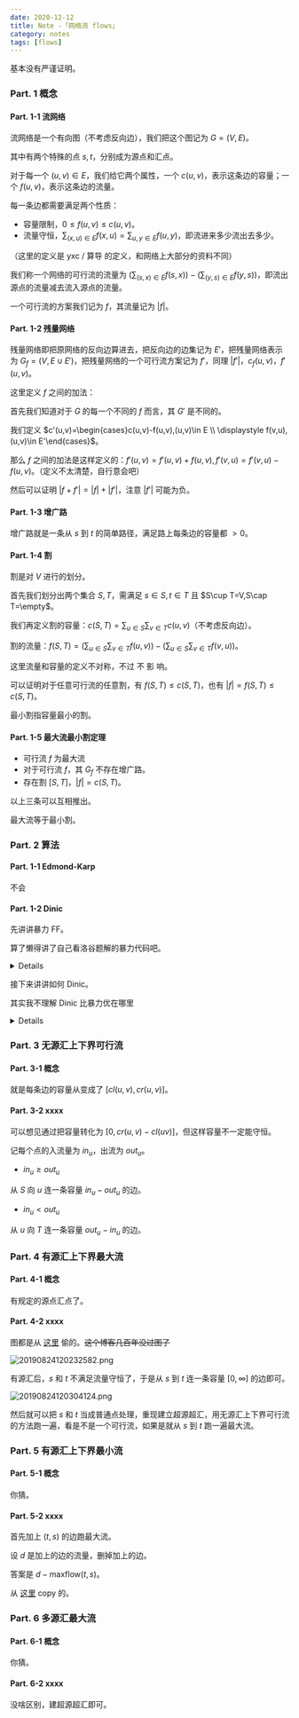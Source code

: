```yaml
---
date: 2020-12-12
title: Note -「网络流 flows」
category: notes
tags: [flows]
---
```


基本没有严谨证明。

### Part. 1 概念

#### Part. 1-1 流网络

流网络是一个有向图（不考虑反向边），我们把这个图记为 $G=(V,E)$。

其中有两个特殊的点 $s,t$，分别成为源点和汇点。

对于每一个 $(u,v)\in E$，我们给它两个属性，一个 $c(u,v)$，表示这条边的容量；一个 $f(u,v)$，表示这条边的流量。

每一条边都需要满足两个性质：

- 容量限制，$0\le f(u,v)\le c(u,v)$。
- 流量守恒，$\sum_{(x,u)\in E}f(x,u)=\sum_{u,y\in E}f(u,y)$，即流进来多少流出去多少。

（这里的定义是 yxc / 算导 的定义，和网络上大部分的资料不同）

我们称一个网络的可行流的流量为 $\left(\sum_{(s,x)\in E}f(s,x)\right)-\left(\sum_{(y,s)\in E}f(y,s)\right)$，即流出源点的流量减去流入源点的流量。

一个可行流的方案我们记为 $f$，其流量记为 $|f|$。

#### Part. 1-2 残量网络

残量网络即把原网络的反向边算进去，把反向边的边集记为 $E'$，把残量网络表示为 $G_{f}=(V,E\cup E')$，把残量网络的一个可行流方案记为 $f'$，同理 $|f'|$，$c_{f}(u,v)$，$f'(u,v)$。

这里定义 $f$ 之间的加法：

首先我们知道对于 $G$ 的每一个不同的 $f$ 而言，其 $G'$ 是不同的。

我们定义 $c'(u,v)=\begin{cases}c(u,v)-f(u,v),(u,v)\in E \\ \displaystyle f(v,u),(u,v)\in E'\end{cases}$。

那么 $f$ 之间的加法是这样定义的：$f'(u,v)=f'(u,v)+f(u,v),f'(v,u)=f'(v,u)-f(u,v)$。（定义不太清楚，自行意会吧）

然后可以证明 $|f+f'|=|f|+|f'|$，注意 $|f'|$ 可能为负。

#### Part. 1-3 增广路

增广路就是一条从 $s$ 到 $t$ 的简单路径，满足路上每条边的容量都 $>0$。

#### Part. 1-4 割

割是对 $V$ 进行的划分。

首先我们划分出两个集合 $S,T$，需满足 $s\in S,t\in T$ 且 $S\cup T=V,S\cap T=\empty$。

我们再定义割的容量：$c(S,T)=\sum_{u\in S}\sum_{v\in T}c(u,v)$（不考虑反向边）。

割的流量：$f(S,T)=\left(\sum_{u\in S}\sum_{v\in T}f(u,v)\right)-\left(\sum_{u\in S}\sum_{v\in T}f(v,u)\right)$。

这里流量和容量的定义不对称，不过 不 影 响。

可以证明对于任意可行流的任意割，有 $f(S,T)\le c(S,T)$，也有 $|f|=f(S,T)\le c(S,T)$。

最小割指容量最小的割。

#### Part. 1-5 最大流最小割定理

- 可行流 $f$ 为最大流
- 对于可行流 $f$，其 $G_{f}$ 不存在增广路。
- 存在割 $[S,T]$，$|f|=c(S,T)$。

以上三条可以互相推出。

最大流等于最小割。

### Part. 2 算法

#### Part. 1-1 Edmond-Karp

不会

#### Part. 1-2 Dinic

先讲讲暴力 FF。

算了懒得讲了自己看洛谷题解的暴力代码吧。

<details>

```cpp
#include <bits/stdc++.h>
using namespace std;
typedef long long LL;
const int N = 10010, E = 200010;

int n, m, s, t;
LL first[N];
LL to[E], nxt[E], val[E]/*残余容量*/;
int cnt = 1;
//cnt初值1，第一条边的标号为2（二进制10），第二条是3（二进制11） 
//有啥好处呢？
//我们加入一条边时，紧接着加入它的反向边（初始容量0） 
//这两条边的标号就是二进制最后一位不相同，一个0、一个1
//所以要召唤 p 这条边的反向边，只需用 p ^ 1
//如果cnt初值为0，就做不到。当然初值-1也可以，略需改动

//关于图中真正的反向边，可能引起顾虑，应该让它们标号相邻？ 
//其实不用。该找到的增广路都会找到的 

bool vis[N];//限制增广路不要重复走点，否则很容易爆栈 
//兜一大圈走到汇点，还不如直接走到汇点

void addE(int u, int v, LL w) {
	++cnt;
	to[cnt] = v;
	val[cnt] = w;
	nxt[cnt] = first[u];
	first[u] = cnt;
}
LL dfs(int u, LL flow) {
	//注意，在走到汇点之前，无法得知这次的流量到底有多少 
	if (u == t)
		return flow;//走到汇点才return一个实实在在的流量 
	
	vis[u] = true;
	for (int p = first[u]; p; p = nxt[p]) {
		int v = to[p];
		if (val[p] == 0 or vis[v])//无残量，走了也没用 
			continue;
		int res = 0;
		if ((res = dfs(v, min(flow, val[p]))) > 0) {
			//↑顺着流过去，要受一路上最小容量的限制
			val[p] -= res;//此边残余容量减小
			val[p ^ 1] += res;//以后可以顺着反向边收回这些容量，前提是对方有人了 
			return res;
		}
	}
	return 0;//我与终点根本不连通（依照残量网络），上一个点不要信任我
}
int main() {
	scanf("%d %d %d %d", &n, &m, &s, &t);
	for (int i = 1; i <= m; ++i) {
		int u, v; LL w;
		scanf("%d %d %lld", &u, &v, &w);
		addE(u, v, w);
		addE(v, u, 0);//和正向边标号相邻
		//反向边开始容量为0，表示不允许平白无故走反向边
		//只有正向边流量过来以后，才提供返还流量的机会
	}
	LL res = 0, tot = 0;
	while (memset(vis, 0, sizeof(vis)) and (res = dfs(s, 1e18/*水库无限*/)) > 0)
		tot += res;//进行若干回合的增广

	printf("%lld\n", tot);
	return 0;
}
```

</details>

接下来讲讲如何 Dinic。

其实我不理解 Dinic 比暴力优在哪里

<details>

```cpp
/* okay | there's been */

#include <cstdio>

namespace mySpace {
typedef long long LL;

const int MAXN = 200 + 5, MAXM = 5000 + 5;

int rint () {
	int x = 0, f = 1; char c = getchar ();
	for ( ; c < '0' || c > '9'; c = getchar () )	f = c == '-' ? -1 : f;
	for ( ; c >= '0' && c <= '9'; c = getchar () )	x = ( x << 3 ) + ( x << 1 ) + ( c & 15 );
	return x * f;
}

template<typename _T> _T MIN ( const _T x, const _T y ) { return x < y ? x : y; }

struct GraphSet {
	int to, nx;
	LL wt;
	GraphSet () : to ( 0 ), nx ( 0 ), wt ( 0 ) {}
	GraphSet ( const int a, const int b, const LL c ) : to ( a ), nx ( b ), wt ( c ) {}
} as[MAXM * 2];

int n, m, s, t, bgn[MAXN], cnt = 1, lav[MAXN], ali[MAXN];

void makeEdge ( const int u, const int v, const LL w ) { as[++ cnt] = GraphSet ( v, bgn[u], w ), bgn[u] = cnt; }

bool bfs () {
	for ( int i = 1; i <= n; ++ i )	lav[i] = 0;
	int nowl = 1, nowr = 1;
	ali[1] = s, lav[s] = 1;
	for ( ; nowl <= nowr; ) {
		int u = ali[nowl ++];
		for ( int i = bgn[u]; i; i = as[i].nx ) {
			int v = as[i].to; LL w = as[i].wt;
			if ( ! w || lav[v] )	continue;
			lav[v] = lav[u] + 1, ali[++ nowr] = v;
		}
	}
	return lav[t];
}

LL dfs ( const int u, LL in ) {
	if ( u == t )	return in;
	LL out = 0;
	for ( int i = bgn[u]; i; i = as[i].nx ) {
		if ( ! in )	break;
		int v = as[i].to; LL w = as[i].wt;
		if ( ! w || lav[v] != lav[u] + 1 )	continue;
		LL ret = dfs ( v, MIN ( in, w ) );
		as[i].wt -= ret, as[i ^ 1].wt += ret;
		in -= ret, out += ret;
	}
	if ( ! out )	lav[u] = 0;
	return out;
}

LL calcMXflow () {
	LL res = 0;
	for ( ; bfs (); res += dfs ( s, 1e18 ) ) ;
	return res;
}

void main () {
	n = rint (), m = rint (), s = rint (), t = rint ();
	for ( int i = 1; i <= m; ++ i ) {
		int u = rint (), v = rint (); LL w = rint ();
		makeEdge ( u, v, w ), makeEdge ( v, u, 0 );
	}
	printf ( "%lld\n", calcMXflow () );
}
}

int main () {
	mySpace :: main ();
	return 0;
}
```

</details>

### Part. 3 无源汇上下界可行流

#### Part. 3-1 概念

就是每条边的容量从变成了 $[cl(u,v),cr(u,v)]$。

#### Part. 3-2 xxxx

可以想见通过把容量转化为 $[0,cr(u,v)-cl(uv)]$，但这样容量不一定能守恒。

记每个点的入流量为 $in_{u}$，出流为 $out_{u}$。

- $in_{u}\ge out_{u}$

从 $S$ 向 $u$ 连一条容量 $in_{u}-out_{u}$ 的边。

- $in_{u}<out_{u}$

从 $u$ 向 $T$ 连一条容量 $out_{u}-in_{u}$ 的边。

### Part. 4 有源汇上下界最大流

#### Part. 4-1 概念

有规定的源点汇点了。

#### Part. 4-2 xxxx

图都是从 [这里](https://blog.csdn.net/weixin_43501684/article/details/100051204) 偷的。~~这个博客几百年没过图了~~

![20190824120232582.png](http://61.186.173.89:2019/2020/12/22/5a78a1700b714.png)

有源汇后，$s$ 和 $t$ 不满足流量守恒了，于是从 $s$ 到 $t$ 连一条容量 $[0,\infty]$ 的边即可。

![20190824120304124.png](http://61.186.173.89:2019/2020/12/22/a539599c1db03.png)

然后就可以把 $s$ 和 $t$ 当成普通点处理，重现建立超源超汇，用无源汇上下界可行流的方法跑一遍，看是不是一个可行流，如果是就从 $s$ 到 $t$ 跑一遍最大流。

### Part. 5 有源汇上下界最小流

#### Part. 5-1 概念

你猜。

#### Part. 5-2 xxxx

首先加上 $(t,s)$ 的边跑最大流。

设 $d$ 是加上的边的流量，删掉加上的边。

答案是 $d-\text{maxflow}(t,s)$。

从 [这里](https://www.cnblogs.com/dreagonm/p/10803040.html) copy 的。

### Part. 6 多源汇最大流

#### Part. 6-1 概念

你猜。

#### Part. 6-2 xxxx

没啥区别，建超源超汇即可。
    